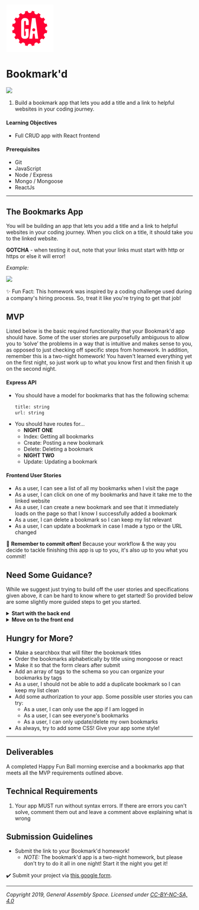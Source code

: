 [![General Assembly Logo](/ga_cog.png)](https://generalassemb.ly)

# Bookmark'd 

![](https://fthmb.tqn.com/N8UHZxApLqho5sUDbpSRyEy1tV8=/768x0/filters:no_upscale():max_bytes(150000):strip_icc()/Bookmarks-56d0cca45f9b5879cc7123a4.jpg)


1. Build a bookmark app that lets you add a title and a link to helpful websites in your coding journey.


#### Learning Objectives

- Full CRUD app with React frontend

#### Prerequisites

- Git
- JavaScript
- Node / Express
- Mongo / Mongoose
- ReactJs

---

## The Bookmarks App

You will be building an app that lets you add a title and a link to helpful websites in your coding journey. When you click on a title, it should take you to the linked website. 

**GOTCHA** - when testing it out, note that your links must start with http or https or else it will error!

_Example:_

![](https://i.imgur.com/yq9Ygeu.png)

✨ Fun Fact: This homework was inspired by a coding challenge used during a company's hiring process. So, treat it like you're trying to get that job!

## MVP 

Listed below is the basic required functionality that your Bookmark'd app should have. Some of the user stories are purposefully ambiguous to allow you to ‘solve’ the problems in a way that is intuitive and makes sense to you, as opposed to just checking off specific steps from homework. In addition, remember this is a two-night homework! You haven't learned everything yet on the first night, so just work up to what you know first and then finish it up on the second night.

#### Express API
  - You should have a model for bookmarks that has the following schema:
      ```
      title: string
      url: string
       ```
   - You should have routes for...
      - **NIGHT ONE**
      - Index: Getting all bookmarks
      - Create: Posting a new bookmark
      - Delete: Deleting a bookmark
      - **NIGHT TWO**
      - Update: Updating a bookmark

#### Frontend User Stories
  - As a user, I can see a list of all my bookmarks when I visit the page
  - As a user, I can click on one of my bookmarks and have it take me to the linked website
  - As a user, I can create a new bookmark and see that it immediately loads on the page so that I know I successfully added a bookmark
  - As a user, I can delete a bookmark so I can keep my list relevant
  - As a user, I can update a bookmark in case I made a typo or the URL changed

:red_circle: **Remember to commit often!**
Because your workflow & the way you decide to tackle finishing this app is up to you, it's also up to you what you commit!

## Need Some Guidance?

While we suggest just trying to build off the user stories and specifications given above, it can be hard to know where to get started! So provided below are some slightly more guided steps to get you started.

  <details>
   <summary><strong>Start with the back end</strong></summary>

   - Create an express app
     - what npm packages do you need? 
   - Connect it to mongo with mongoose
   - Create a schema that has the following
      ```
      title: string
      url: string ( remember: the links must start with http/https )
      ```
   - Create the routes (full CRUD)
   - Test the routes using Postman (or Windows equivalent or using cURL)
  </details>

   <details>
   <summary><strong>Move on to the front end</strong></summary>

   - Your front end should display:
      - **NIGHT ONE**
      - An index of a clickable list of the title of each bookmark that takes you to the url of your bookmark
      - A way to delete a bookmark
      - A working form to add a new record to the database.
        - When the data is submitted and processed, the page should immediately reflect the changes
      - **NIGHT TWO**
      - A way to update a bookmark (night two)

   - Getting started:
     - Create your static assets. Your `index.html` inside your `public` folder and `app.js` will work together. Create an extra folder for components, as needed.

  </details>

## Hungry for More?

  - Make a searchbox that will filter the bookmark titles
  - Order the bookmarks alphabetically by title using mongoose or react
  - Make it so that the form clears after submit
  - Add an array of tags to the schema so you can organize your bookmarks by tags
  - As a user, I should not be able to add a duplicate bookmark so I can keep my list clean
  - Add some authorization to your app. Some possible user stories you can try:
      - As a user, I can only use the app if I am logged in
      - As a user, I can see everyone's bookmarks
      - As a user, I can only update/delete my own bookmarks
  - As always, try to add some CSS! Give your app some style!

---

## Deliverables

A completed Happy Fun Ball morning exercise and a bookmarks app that meets all the MVP requirements outlined above. 

## Technical Requirements
1. Your app MUST run without syntax errors. If there are errors you can't solve, comment them out and leave a comment above explaining what is wrong

## Submission Guidelines


- Submit the link to your Bookmark'd homework! 
  - _NOTE:_ The bookmark'd app is a two-night homework, but please don't try to do it all in one night! Start it the night you get it!
  
:heavy_check_mark: Submit your project via [this google form](https://docs.google.com/forms/d/e/1FAIpQLSfUPnan89JtgRPEbK7GK2yXfUG18y5zzq3szuiXsQ6Md_Julw/viewform).

---

*Copyright 2019, General Assembly Space. Licensed under [CC-BY-NC-SA, 4.0](https://creativecommons.org/licenses/by-nc-sa/4.0/)*
